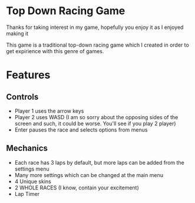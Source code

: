 # Top Down Racing Game

Thanks for taking interest in my game, hopefully you enjoy it as I enjoyed making it

This game is a traditional top-down racing game which I created in order to get expirience with this genre of games.

# Features
## Controls
- Player 1 uses the arrow keys
- Player 2 uses WASD (I am so sorry about the opposing sides of the screen and such, it could be worse. You'll see if you play 2 player)
- Enter pauses the race and selects options from menus

## Mechanics
- Each race has 3 laps by default, but more laps can be added from the settings menu
- Many more settings which can be changed at the main menu
- 4 Unique skins
- 2 WHOLE RACES (I know, contain your excitement)
- Lap Timer
